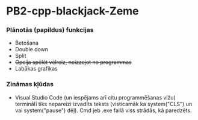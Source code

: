 # PB2-cpp-blackjack-Zeme
### Plānotās (papildus) funkcijas
- Betošana
- Double down
- Split
- ~~Opcija spēlēt vēlreiz, neizzejot no programmas~~
- Labākas grafikas
### Zināmas kļūdas
- Visual Studio Code (un iespējams arī citu programmēšanas vižu) terminālī tiks nepareizi izvadīts teksts (visticamāk ka system("CLS") un vai system("pause") dēļ). Cmd jeb .exe failā viss strādās, kā paredzēts.

